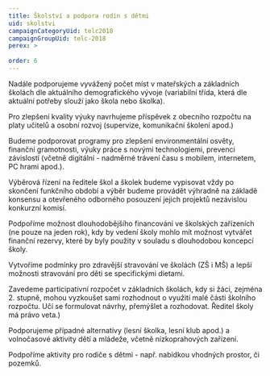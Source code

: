 ```yaml
---
title: Školství a podpora rodin s dětmi
uid: skolstvi
campaignCategoryUid: telc2018
campaignGroupUid: telc-2018
perex: >
  
order: 6
---
```


Nadále podporujeme vyvážený počet míst v mateřských a základních školách dle aktuálního demografického vývoje (variabilní třída, která dle aktuální potřeby slouží jako škola nebo školka).

Pro zlepšení kvality výuky navrhujeme příspěvek z obecního rozpočtu na platy učitelů a osobní rozvoj (supervize, komunikační školení apod.)

Budeme podporovat programy pro zlepšení environmentální osvěty, finanční gramotnosti, výuky práce s novými technologiemi, prevenci závislostí (včetně digitální - nadměrné trávení času s mobilem, internetem, PC hrami apod.).

Výběrová řízení na ředitele škol a školek budeme vypisovat vždy po skončení funkčního období a výběr budeme provádět výhradně na základě konsensu a otevřeného odborného posouzení jejich projektů nezávislou konkurzní komisí.

Podpoříme možnost dlouhodobějšího financování ve školských zařízeních (ne pouze na jeden rok), kdy by vedení školy mohlo mít možnost vytvářet finanční rezervy, které by byly použity v souladu s dlouhodobou koncepcí školy.

Vytvoříme podmínky pro zdravější stravování ve školách (ZŠ i MŠ) a lepší možnosti stravování pro děti se specifickými dietami.

Zavedeme participativní rozpočet v základních školách, kdy si žáci, zejména 2. stupně, mohou vyzkoušet sami rozhodnout o využití malé části školního rozpočtu. Učí se formulovat návrhy, přemýšlet a rozhodovat. Ředitel školy má právo veta.)

Podporujeme případné alternativy (lesní školka, lesní klub apod.) a volnočasové aktivity dětí a mládeže, včetně nízkoprahových zařízení.

Podpoříme aktivity pro rodiče s dětmi - např. nabídkou vhodných prostor, či pozemků.
